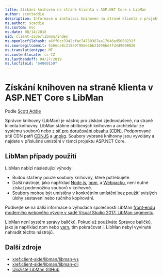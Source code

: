 ```yaml
---
title: Získání knihoven na straně klienta v ASP.NET Core s LibMan
author: scottaddie
description: Informace o instalaci knihoven na straně klienta v projektu aplikace ASP.NET Core pomocí Správce knihovny (LibMan).
ms.author: scaddie
ms.custom: mvc
ms.date: 08/14/2018
uid: client-side/libman/index
ms.openlocfilehash: a6ff0cc3342cfac74739387aa17046ed5050232f
ms.sourcegitcommit: 5b0eca8c21550f95de3bb21096bd4fd4d9098026
ms.translationtype: MT
ms.contentlocale: cs-CZ
ms.lasthandoff: 04/27/2019
ms.locfileid: "64900150"
---
```

# <a name="client-side-library-acquisition-in-aspnet-core-with-libman"></a>Získání knihoven na straně klienta v ASP.NET Core s LibMan

Podle [Scott Addie](https://twitter.com/Scott_Addie)

Správce knihovny (LibMan) je nástroj pro získání zjednodušené, na straně klienta knihovny. LibMan stáhne oblíbených knihoven a architektur ze systému souborů nebo z [síť pro doručování obsahu (CDN)](https://wikipedia.org/wiki/Content_delivery_network). Podporované sítě CDN patří [CDNJS](https://cdnjs.com/) a [unpkg](https://unpkg.com/#/). Soubory vybrané knihovny jsou vyvolány a najdete v příslušné umístění v rámci projektu ASP.NET Core.

## <a name="libman-use-cases"></a>LibMan případy použití

LibMan nabízí následující výhody:

* Budou staženy pouze soubory knihovny, které potřebujete.
* Další nástroje, jako například [Node.js](https://nodejs.org), [npm](https://www.npmjs.com), a [Webpacku](https://webpack.js.org), není nutné získat podmnožinu souborů v knihovně.
* Soubory mohou být umístěny v konkrétním umístění bez použití svislých úlohy sestavení nebo ručního kopírování.

Podívejte se na další informace o výhodách společnosti LibMan [front-endu moderního webového vývoje v sadě Visual Studio 2017: LibMan segmentu](https://channel9.msdn.com/Events/Build/2017/B8073#time=43m34s).

LibMan není systém správy balíčků. Pokud už používáte Správce balíčků, jako je například npm nebo [yarn](https://yarnpkg.com), tím pokračovat i. LibMan nebyl vyvinuté nahradit těchto nástrojů.

## <a name="additional-resources"></a>Další zdroje

* <xref:client-side/libman/libman-vs>
* <xref:client-side/libman/libman-cli>
* [Úložiště LibMan GitHub](https://github.com/aspnet/LibraryManager)
